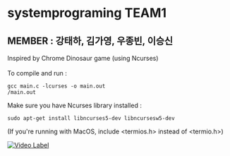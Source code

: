 # systemprograming TEAM1

## MEMBER : 강태하, 김가영, 우종빈, 이승신

Inspired by Chrome Dinosaur game (using Ncurses) \
 \
To compile and run :

    gcc main.c -lcurses -o main.out
    /main.out


Make sure you have Ncurses library installed :

    sudo apt-get install libncurses5-dev libncursesw5-dev


(If you're running with MacOS, include <termios.h> instead of <termio.h>)

[![Video Label](http://img.youtube.com/vi/uLR1RNqJ1Mw/0.jpg)](https://youtu.be/qfIq8jTesHI)
